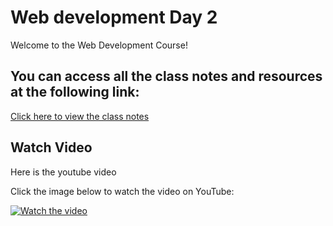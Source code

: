 # Web development Day 2

Welcome to the Web Development Course!

## You can access all the class notes and resources at the following link:

[Click here to view the class notes](https://app.eraser.io/workspace/zpMhfE9rXpiO4cZxSKK4?origin=share)

## Watch Video

Here is the youtube video

Click the image below to watch the video on YouTube:

[![Watch the video](https://img.youtube.com/vi/BS3JRlRijP0/0.jpg)](https://youtu.be/BS3JRlRijP0)
